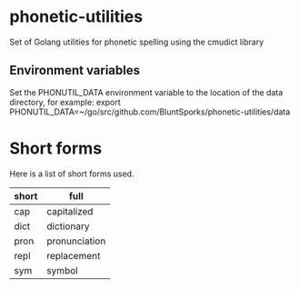 # phonetic-utilities
Set of Golang utilities for phonetic spelling using the cmudict library

## Environment variables
Set the PHONUTIL_DATA environment variable to the location of the data directory, for example:
export PHONUTIL_DATA=~/go/src/github.com/BluntSporks/phonetic-utilities/data

# Short forms
Here is a list of short forms used.

| short | full |
| ----- | ---- |
| cap | capitalized |
| dict | dictionary |
| pron | pronunciation |
| repl | replacement |
| sym | symbol |

